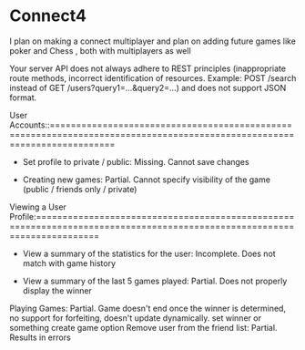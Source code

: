# Connect4

I plan on making a connect multiplayer and plan on adding future games like poker and Chess
, both with multiplayers as well


Your server API does not always adhere to REST principles (inappropriate route methods, incorrect identification of resources. Example: POST /search instead of GET /users?query1=...&query2=...) and does not support JSON format.


User Accounts::========================================================================================================================

- Set profile to private / public: Missing. Cannot save changes

- Creating new games: Partial. Cannot specify visibility of the game (public / friends only / private)

Viewing a User Profile:========================================================================================================================

- View a summary of the statistics for the user: Incomplete. Does not match with game history

- View a summary of the last 5 games played: Partial. Does not properly display the winner


Playing Games: Partial. Game doesn't end once the winner is determined, no support for forfeiting, doesn't update dynamically.
set winner or something
create game option
Remove user from the friend list: Partial. Results in errors
